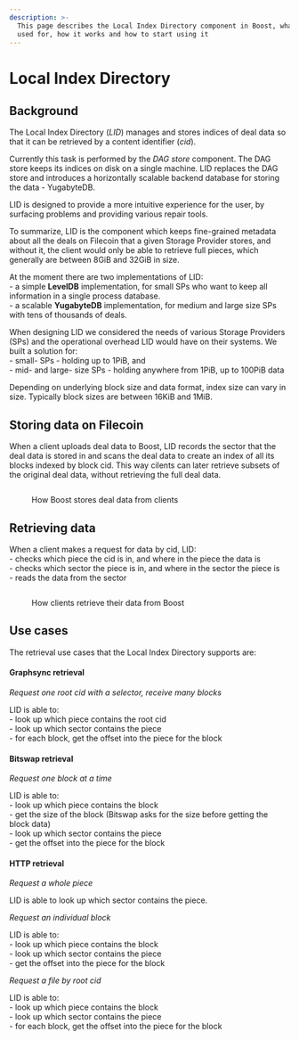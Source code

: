 ```yaml
---
description: >-
  This page describes the Local Index Directory component in Boost, what it is
  used for, how it works and how to start using it
---
```


# Local Index Directory

## Background

The Local Index Directory (_LID_) manages and stores indices of deal data so that it can be retrieved by a content identifier (_cid_).

Currently this task is performed by the _DAG store_ component. The DAG store keeps its indices on disk on a single machine. LID replaces the DAG store and introduces a horizontally scalable backend database for storing the data - YugabyteDB.

LID is designed to provide a more intuitive experience for the user, by surfacing problems and providing various repair tools.

To summarize, LID is the component which keeps fine-grained metadata about all the deals on Filecoin that a given Storage Provider stores, and without it, the client would only be able to retrieve full pieces, which generally are between 8GiB and 32GiB in size.

At the moment there are two implementations of LID:\
\- a simple **LevelDB** implementation, for small SPs who want to keep all information in a single process database.\
\- a scalable **YugabyteDB** implementation, for medium and large size SPs with tens of thousands of deals.

When designing LID we considered the needs of various Storage Providers (SPs) and the operational overhead LID would have on their systems. We built a solution for:\
\- small- SPs - holding up to 1PiB, and\
\- mid- and large- size SPs - holding anywhere from 1PiB, up to 100PiB data

Depending on underlying block size and data format, index size can vary in size. Typically block sizes are between 16KiB and 1MiB.

## Storing data on Filecoin

When a client uploads deal data to Boost, LID records the sector that the deal data is stored in and scans the deal data to create an index of all its blocks indexed by block cid. This way cilents can later retrieve subsets of the original deal data, without retrieving the full deal data.

<figure><img src="../../.gitbook/assets/Screenshot 2023-05-18 at 13.39.53.png" alt=""><figcaption><p>How Boost stores deal data from clients</p></figcaption></figure>

## Retrieving data

When a client makes a request for data by cid, LID:\
\- checks which piece the cid is in, and where in the piece the data is\
\- checks which sector the piece is in, and where in the sector the piece is\
\- reads the data from the sector

<figure><img src="../../.gitbook/assets/Screenshot 2023-05-18 at 13.45.14.png" alt=""><figcaption><p>How clients retrieve their data from Boost</p></figcaption></figure>

## Use cases

The retrieval use cases that the Local Index Directory supports are:

#### Graphsync retrieval

_Request one root cid with a selector, receive many blocks_

LID is able to:\
\- look up which piece contains the root cid\
\- look up which sector contains the piece\
\- for each block, get the offset into the piece for the block

#### Bitswap retrieval

_Request one block at a time_

LID is able to:\
\- look up which piece contains the block\
\- get the size of the block (Bitswap asks for the size before getting the block data)\
\- look up which sector contains the piece\
\- get the offset into the piece for the block

#### HTTP retrieval

_Request a whole piece_

LID is able to look up which sector contains the piece.

_Request an individual block_

LID is able to:\
\- look up which piece contains the block\
\- look up which sector contains the piece\
\- get the offset into the piece for the block

_Request a file by root cid_

LID is able to:\
\- look up which piece contains the block\
\- look up which sector contains the piece\
\- for each block, get the offset into the piece for the block
